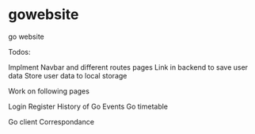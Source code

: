 # gowebsite

go website

Todos:

Implment Navbar and different routes pages
Link in backend to save user data
Store user data to local storage

Work on following pages

Login
Register
History of Go
Events
Go timetable

Go client Correspondance
